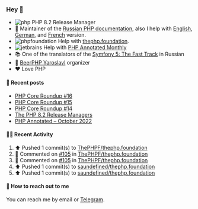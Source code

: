 ### Hey 👋

- ![php](https://user-images.githubusercontent.com/4685504/174548850-037dfd35-3b33-4154-9c50-95efd45ba66a.png) PHP 8.2 Release Manager
- 📖 Maintainer of the [Russian PHP documentation](https://github.com/php/doc-ru), also I help with [English](https://github.com/php/doc-en), [German](https://github.com/php/doc-de), and [French](https://github.com/php/doc-fr) version.
- ![phpfoundation](https://user-images.githubusercontent.com/4685504/174548733-72f62c18-f57e-47a6-8201-cb3d87e06b98.png) Help with [thephp.foundation](https://github.com/ThePHPF/thephp.foundation).
- ![jetbrains](https://user-images.githubusercontent.com/4685504/174548471-693a0e41-4db3-4251-a452-71518bfc5359.png) Help with [PHP Annotated Monthly](https://blog.jetbrains.com/phpstorm/tag/php-annotated-monthly/)
- 📚 One of the translators of
  the [Symfony 5: The Fast Track](https://symfony.com/doc/current/the-fast-track/ru/index.html)
  in Russian
- 🍻 [BeerPHP Yaroslavl](https://github.com/beerphp/yaroslavl) organizer
- ❤️ Love PHP

#### 📜 Recent posts

<!-- BLOG-POST-LIST:START -->
- [PHP Core Roundup #16](https://thephp.foundation/blog/2023/09/01/php-core-roundup-16/)
- [PHP Core Roundup #15](https://thephp.foundation/blog/2023/08/01/php-core-roundup-15/)
- [PHP Core Roundup #14](https://thephp.foundation/blog/2023/07/01/php-core-roundup-14/)
- [The PHP 8.2 Release Managers](https://24daysindecember.net/2022/12/07/the-php-8-2-release-managers/)
- [PHP Annotated – October 2022](https://blog.jetbrains.com/phpstorm/2022/11/php-annotated-october-2022/)
<!-- BLOG-POST-LIST:END -->

#### 👨‍💻 Recent Activity

<!--RECENT_ACTIVITY:start-->
1. ⬆️ Pushed 1 commit(s) to [ThePHPF/thephp.foundation](https://github.com/ThePHPF/thephp.foundation)<br>
2. 💬 Commented on [#105](https://github.com/ThePHPF/thephp.foundation/pull/105#discussion_r1343556606) in [ThePHPF/thephp.foundation](https://github.com/ThePHPF/thephp.foundation)<br>
3. 💬 Commented on [#105](https://github.com/ThePHPF/thephp.foundation/pull/105#discussion_r1343179829) in [ThePHPF/thephp.foundation](https://github.com/ThePHPF/thephp.foundation)<br>
4. ⬆️ Pushed 1 commit(s) to [saundefined/thephp.foundation](https://github.com/saundefined/thephp.foundation)<br>
5. ⬆️ Pushed 1 commit(s) to [saundefined/thephp.foundation](https://github.com/saundefined/thephp.foundation)<br>
<!--RECENT_ACTIVITY:end-->

#### 💌 How to reach out to me

You can reach me by email or [Telegram](https://t.me/saundefined).
